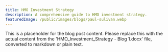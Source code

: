 ```yaml
---
title: HMO Investment Strategy
description: A comprehensive guide to HMO investment strategy.
featuredImage: /public/images/blogs/paul-sulivan.webp
---
```


This is a placeholder for the blog post content. Please replace this with the actual content from the 'HMO_Investment_Strategy - Blog 1.docx' file, converted to markdown or plain text.